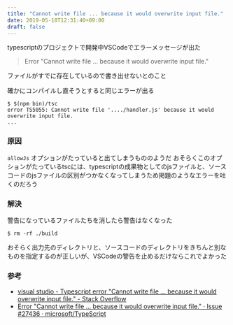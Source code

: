 ```yaml
---
title: "Cannot write file ... because it would overwrite input file."
date: 2019-05-18T12:31:40+09:00
draft: false
---
```


typescriptのプロジェクトで開発中VSCodeでエラーメッセージが出た

> Error "Cannot write file ... because it would overwrite input file."

ファイルがすでに存在しているので書き出せないとのこと

確かにコンパイルし直そうとすると同じエラーが出る

```console
$ $(npm bin)/tsc
error TS5055: Cannot write file '..../handler.js' because it would overwrite input file.
...
```

### 原因

`allowJs` オプションがたっていると出てしまうもののようだ
おそらくこのオプションがたっているtscには、typescriptの成果物としてのjsファイルと、ソースコードのjsファイルの区別がつかなくなってしまうため掲題のようなエラーを吐くのだろう


### 解決

警告になっているファイルたちを消したら警告はなくなった

```console
$ rm -rf ./build
```

おそらく出力先のディレクトリと、ソースコードのディレクトリをきちんと別なものを指定するのが正しいが、VSCodeの警告を止めるだけならこれでよかった

### 参考

- [visual studio - Typescript error "Cannot write file ... because it would overwrite input file." - Stack Overflow](https://stackoverflow.com/questions/42609768/typescript-error-cannot-write-file-because-it-would-overwrite-input-file)
- [Error "Cannot write file ... because it would overwrite input file." · Issue #27436 · microsoft/TypeScript](https://github.com/Microsoft/TypeScript/issues/27436)
